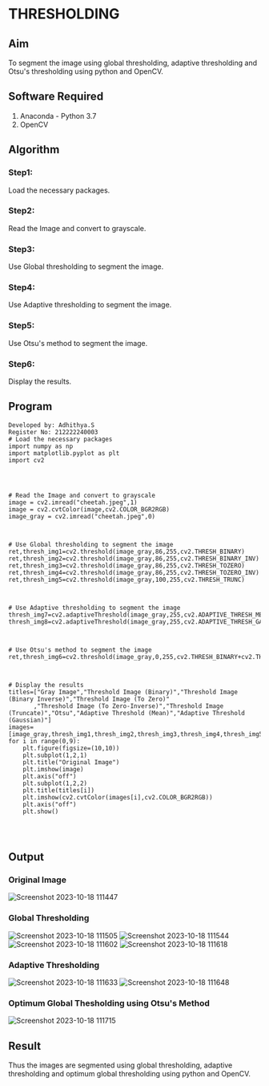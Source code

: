 # THRESHOLDING
## Aim
To segment the image using global thresholding, adaptive thresholding and Otsu's thresholding using python and OpenCV.

## Software Required
1. Anaconda - Python 3.7
2. OpenCV

## Algorithm

### Step1:
Load the necessary packages.

### Step2:
Read the Image and convert to grayscale.

### Step3:
Use Global thresholding to segment the image.

### Step4:
Use Adaptive thresholding to segment the image.

### Step5:
Use Otsu's method to segment the image.

### Step6:
Display the results.

## Program

```
Developed by: Adhithya.S
Register No: 212222240003
# Load the necessary packages
import numpy as np
import matplotlib.pyplot as plt
import cv2




# Read the Image and convert to grayscale
image = cv2.imread("cheetah.jpeg",1)
image = cv2.cvtColor(image,cv2.COLOR_BGR2RGB)
image_gray = cv2.imread("cheetah.jpeg",0)



# Use Global thresholding to segment the image
ret,thresh_img1=cv2.threshold(image_gray,86,255,cv2.THRESH_BINARY)
ret,thresh_img2=cv2.threshold(image_gray,86,255,cv2.THRESH_BINARY_INV)
ret,thresh_img3=cv2.threshold(image_gray,86,255,cv2.THRESH_TOZERO)
ret,thresh_img4=cv2.threshold(image_gray,86,255,cv2.THRESH_TOZERO_INV)
ret,thresh_img5=cv2.threshold(image_gray,100,255,cv2.THRESH_TRUNC)



# Use Adaptive thresholding to segment the image
thresh_img7=cv2.adaptiveThreshold(image_gray,255,cv2.ADAPTIVE_THRESH_MEAN_C,cv2.THRESH_BINARY,11,2)
thresh_img8=cv2.adaptiveThreshold(image_gray,255,cv2.ADAPTIVE_THRESH_GAUSSIAN_C,cv2.THRESH_BINARY,11,2)



# Use Otsu's method to segment the image 
ret,thresh_img6=cv2.threshold(image_gray,0,255,cv2.THRESH_BINARY+cv2.THRESH_OTSU)



# Display the results
titles=["Gray Image","Threshold Image (Binary)","Threshold Image (Binary Inverse)","Threshold Image (To Zero)"
       ,"Threshold Image (To Zero-Inverse)","Threshold Image (Truncate)","Otsu","Adaptive Threshold (Mean)","Adaptive Threshold (Gaussian)"]
images=[image_gray,thresh_img1,thresh_img2,thresh_img3,thresh_img4,thresh_img5,thresh_img6,thresh_img7,thresh_img8]
for i in range(0,9):
    plt.figure(figsize=(10,10))
    plt.subplot(1,2,1)
    plt.title("Original Image")
    plt.imshow(image)
    plt.axis("off")
    plt.subplot(1,2,2)
    plt.title(titles[i])
    plt.imshow(cv2.cvtColor(images[i],cv2.COLOR_BGR2RGB))
    plt.axis("off")
    plt.show()




```
## Output

### Original Image
![Screenshot 2023-10-18 111447](https://github.com/s-adhithya/THRESHOLDING/assets/113497423/fba6d463-c795-4ba2-b152-86b9e757d35b)


### Global Thresholding
![Screenshot 2023-10-18 111505](https://github.com/s-adhithya/THRESHOLDING/assets/113497423/60bafa3c-8040-4839-8828-83de659144a5)
![Screenshot 2023-10-18 111544](https://github.com/s-adhithya/THRESHOLDING/assets/113497423/df639aab-9a67-4ef1-93f1-8e32f31378c0)
![Screenshot 2023-10-18 111602](https://github.com/s-adhithya/THRESHOLDING/assets/113497423/64ca3869-5749-4fa7-9059-41e1f9d632d2)
![Screenshot 2023-10-18 111618](https://github.com/s-adhithya/THRESHOLDING/assets/113497423/4cd7848f-7f21-4e88-bfe6-965aba627134)


### Adaptive Thresholding
![Screenshot 2023-10-18 111633](https://github.com/s-adhithya/THRESHOLDING/assets/113497423/0b503a5f-23e4-4317-835e-4131ed83a62e)
![Screenshot 2023-10-18 111648](https://github.com/s-adhithya/THRESHOLDING/assets/113497423/ed31020d-87ab-4dc2-ba8b-952cd4bb0dbf)


### Optimum Global Thesholding using Otsu's Method
![Screenshot 2023-10-18 111715](https://github.com/s-adhithya/THRESHOLDING/assets/113497423/10d05350-cae1-420a-bf17-b1f738053b72)



## Result
Thus the images are segmented using global thresholding, adaptive thresholding and optimum global thresholding using python and OpenCV.

